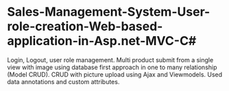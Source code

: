 # Sales-Management-System-User-role-creation-Web-based-application-in-Asp.net-MVC-C#
Login, Logout, user role management.
Multi product submit from a single view with image using database first approach in one to many relationship (Model CRUD).
CRUD with picture upload using Ajax and Viewmodels.
Used data annotations and custom attributes.
